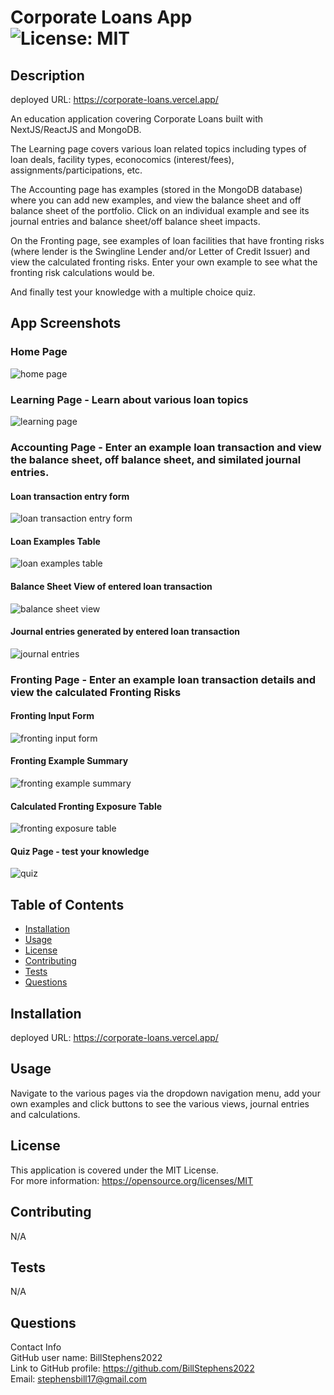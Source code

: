 # Corporate Loans App<br>![License: MIT](https://img.shields.io/badge/License-MIT-yellow.svg)

## Description

deployed URL: https://corporate-loans.vercel.app/

An education application covering Corporate Loans built with NextJS/ReactJS and MongoDB. 

The Learning page covers various loan related topics including types of loan deals, facility types, econocomics (interest/fees), assignments/participations, etc. 

The Accounting page has examples (stored in the MongoDB database) where you can add new examples, and view the balance sheet and off balance sheet of the portfolio. Click on an individual example and see its journal entries and balance sheet/off balance sheet impacts. 

On the Fronting page, see examples of loan facilities that have fronting risks (where lender is the Swingline Lender and/or Letter of Credit Issuer) and view the calculated fronting risks. Enter your own example to see what the fronting risk calculations would be. 

And finally test your knowledge with a multiple choice quiz.

## App Screenshots

### Home Page

![home page](/public/screenshot7.png)

### Learning Page - Learn about various loan topics

![learning page](/public/screenshot9.png)

### Accounting Page - Enter an example loan transaction and view the balance sheet, off balance sheet, and similated journal entries. 

#### Loan transaction entry form

![loan transaction entry form](/public/screenshot1.png)

#### Loan Examples Table

![loan examples table](/public/screenshot8.png)

#### Balance Sheet View of entered loan transaction

![balance sheet view](/public/screenshot2.png)

#### Journal entries generated by entered loan transaction

![journal entries](/public/screenshot3.png)

### Fronting Page - Enter an example loan transaction details and view the calculated Fronting Risks

#### Fronting Input Form

![fronting input form](/public/screenshot6.png)

#### Fronting Example Summary

![fronting example summary](/public/screenshot4.png)

#### Calculated Fronting Exposure Table

![fronting exposure table](/public/screenshot5.png)

#### Quiz Page - test your knowledge

![quiz](/public/screenshot10.png)


## Table of Contents

- [Installation](#installation)
- [Usage](#usage)
- [License](#license)
- [Contributing](#contributing)
- [Tests](#tests)
- [Questions](#questions)

## Installation

deployed URL: https://corporate-loans.vercel.app/

## Usage

Navigate to the various pages via the dropdown navigation menu, add your own examples and click buttons to see the various views, journal entries and calculations.

## License

This application is covered under the MIT License.
<br>For more information: https://opensource.org/licenses/MIT

## Contributing

N/A

## Tests

N/A

## Questions

Contact Info<br>
GitHub user name: BillStephens2022<br>
Link to GitHub profile: https://github.com/BillStephens2022<br>
Email: stephensbill17@gmail.com
